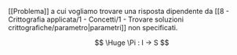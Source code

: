 [[Problema]] a cui vogliamo trovare una risposta dipendente da [[8 - Crittografia applicata/1 - Concetti/1 - Trovare soluzioni crittografiche/parametro|parametri]] non specificati.

$$
\Huge \Pi : I → S
$$
